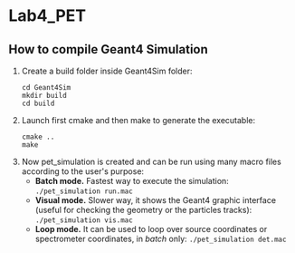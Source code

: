 # Lab4_PET
## How to compile Geant4 Simulation
1. Create a build folder inside Geant4Sim folder:
   ```
   cd Geant4Sim
   mkdir build
   cd build
   ```
2. Launch first cmake and then make to generate the executable:
   ```
   cmake ..
   make
   ```
3. Now pet_simulation is created and can be run using many macro files according to the user's purpose:
    - **Batch mode.** Fastest way to execute the simulation: `./pet_simulation run.mac`
    - **Visual mode.** Slower way, it shows the Geant4 graphic interface (useful for checking the geometry or the particles tracks): `./pet_simulation vis.mac`
    - **Loop mode.** It can be used to loop over source coordinates or spectrometer coordinates, in _batch_ only: `./pet_simulation det.mac`
